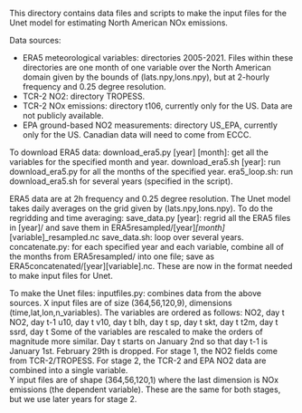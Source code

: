 This directory contains data files and scripts to make the input files for the Unet model for estimating North American NOx emissions. 

Data sources:
- ERA5 meteorological variables: directories 2005-2021. Files within these directories are one month of one variable over the North American domain given by the bounds of (lats.npy,lons.npy), but at 2-hourly frequency and 0.25 degree resolution.
- TCR-2 NO2: directory TROPESS.
- TCR-2 NOx emissions: directory t106, currently only for the US. Data are not publicly available.
- EPA ground-based NO2 measurements: directory US_EPA, currently only for the US. Canadian data will need to come from ECCC. 

To download ERA5 data: 
download_era5.py [year] [month]: get all the variables for the specified month and year.
download_era5.sh [year]: run download_era5.py for all the months of the specified year.
era5_loop.sh: run download_era5.sh for several years (specified in the script).

ERA5 data are at 2h frequency and 0.25 degree resolution. The Unet model takes daily averages on the grid given by (lats.npy,lons.npy). To do the regridding and time averaging:
save_data.py [year]: regrid all the ERA5 files in [year]/ and save them in ERA5resampled/[year]_[month]_[variable]_resampled.nc
save_data.sh: loop over several years.
concatenate.py: for each specified year and each variable, combine all of the months from ERA5resampled/ into one file; save as ERA5concatenated/[year][variable].nc. These are now in the format needed to make input files for Unet.

To make the Unet files:
inputfiles.py: combines data from the above sources. X input files are of size (364,56,120,9), dimensions (time,lat,lon,n_variables). The variables are ordered as follows:
NO2, day t 
NO2, day t-1
u10, day t 
v10, day t 
blh, day t 
sp, day t 
skt, day t 
t2m, day t 
ssrd, day t 
Some of the variables are rescaled to make the orders of magnitude more similar. Day t starts on January 2nd so that day t-1 is January 1st. February 29th is dropped.
For stage 1, the NO2 fields come from TCR-2/TROPESS. For stage 2, the TCR-2 and EPA NO2 data are combined into a single variable.  
Y input files are of shape (364,56,120,1) where the last dimension is NOx emissions (the dependent variable). These are the same for both stages, but we use later years for stage 2.


